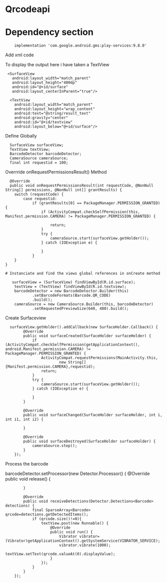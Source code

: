 # Qrcodeapi


# Dependency section


        implementation 'com.google.android.gms:play-services:9.8.0'
   
   
   
Add xml code 

   
       
 To display the output here i have taken a TextView
 
     <SurfaceView
       android:layout_width="match_parent"
       android:layout_height="400dp"
       android:id="@+id/surface"
       android:layout_centerInParent="true"/>
       
      <TextView
        android:layout_width="match_parent"
        android:layout_height="wrap_content"
        android:text="@string/result_text"
        android:gravity="center"
        android:id="@+id/textview"
        android:layout_below="@+id/surface"/>
        
        
  Define Globally 
  
      SurfaceView surfaceView;
      TextView textView;
      BarcodeDetector barcodeDetector;
      CameraSource cameraSource;
      final int requestid = 100;
      
      
 Overrride onRequestPermissionsResult() Method
 
      @Override
      public void onRequestPermissionsResult(int requestCode, @NonNull String[] permissions, @NonNull int[] grantResults) {
        switch (requestCode) {
            case requestid:
                if (grantResults[0] == PackageManager.PERMISSION_GRANTED) {
                    if (ActivityCompat.checkSelfPermission(this, Manifest.permission.CAMERA) != PackageManager.PERMISSION_GRANTED) {

                        return;
                    }
                    try {
                        cameraSource.start(surfaceView.getHolder());
                    } catch (IOException e) {

                    }
                }
        }
    }
    
    # Instanciate and find the views global references in onCreate method
    
       surfaceView = (SurfaceView) findViewById(R.id.surface);
        textView = (TextView) findViewById(R.id.textview);
        barcodeDetector = new BarcodeDetector.Builder(this)
                .setBarcodeFormats(Barcode.QR_CODE)
                .build();
        cameraSource = new CameraSource.Builder(this, barcodeDetector)
                .setRequestedPreviewSize(640, 480).build();
                
                
  Create Surfaceview
  
      surfaceView.getHolder().addCallback(new SurfaceHolder.Callback() {
            @Override
            public void surfaceCreated(SurfaceHolder surfaceHolder) {
                if (ActivityCompat.checkSelfPermission(getApplicationContext(), android.Manifest.permission.CAMERA) != PackageManager.PERMISSION_GRANTED) {
                    ActivityCompat.requestPermissions(MainActivity.this,
                            new String[]{Manifest.permission.CAMERA},requestid);
                    return;
                }
                try {
                    cameraSource.start(surfaceView.getHolder());
                } catch (IOException e) {

                }
            }

            @Override
            public void surfaceChanged(SurfaceHolder surfaceHolder, int i, int i1, int i2) {

            }

            @Override
            public void surfaceDestroyed(SurfaceHolder surfaceHolder) {
                cameraSource.stop();
            }
        });

  Process the barcode

   barcodeDetector.setProcessor(new Detector.Processor<Barcode>() {
            @Override
            public void release() {

            }

            @Override
            public void receiveDetections(Detector.Detections<Barcode> detections) {
                final SparseArray<Barcode> qrcode=detections.getDetectedItems();
                if (qrcode.size()!=0){
                    textView.post(new Runnable() {
                        @Override
                        public void run() {
                            Vibrator vibrator=(Vibrator)getApplicationContext().getSystemService(VIBRATOR_SERVICE);
                            vibrator.vibrate(1000);
                            textView.setText(qrcode.valueAt(0).displayValue);
                        }
                    });
                }
            }
        });
